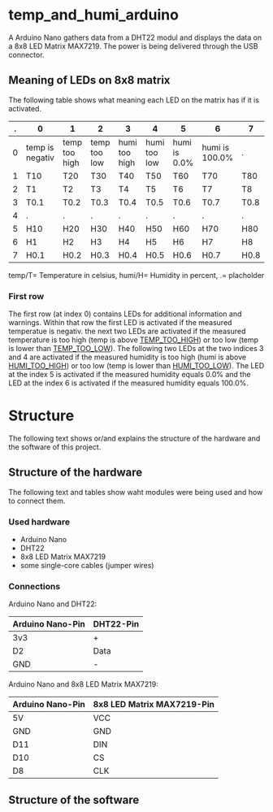 # temp_and_humi_arduino
A Arduino Nano gathers data from a DHT22 modul and displays the data on a 8x8 LED Matrix MAX7219. The power is being delivered through the USB connector.

## Meaning of LEDs on 8x8 matrix
The following table shows what meaning each LED on the matrix has if it is activated.

| . | 0 | 1 | 2 | 3 | 4 | 5 | 6 | 7 |
| --- | --- | --- | --- | --- | --- | --- | --- | --- |
| 0 | temp is negativ | temp too high | temp too low | humi too high | humi too low | humi is 0.0% | humi is 100.0% | . |
| 1 | T10 | T20 | T30 | T40 | T50 | T60 | T70 | T80 |
| 2 | T1 | T2 | T3 | T4 | T5 | T6 | T7 | T8 |
| 3 | T0.1 | T0.2 | T0.3 | T0.4 | T0.5 | T0.6 | T0.7 | T0.8 |
| 4 | . | . | . | . | . | . | . | . |
| 5 | H10 | H20 | H30 | H40 | H50 | H60 | H70 | H80 |
| 6 | H1 | H2 | H3 | H4 | H5 | H6 | H7 | H8 |
| 7 | H0.1 | H0.2 | H0.3 | H0.4 | H0.5 | H0.6 | H0.7 | H0.8 |

temp/T= Temperature in celsius, humi/H= Humidity in percent, .= placholder

### First row
The first row (at index 0) contains LEDs for additional information and warnings. Within that row the first LED is activated if the measured temperatue is negativ. the next two LEDs are activated if the measured temperature is too high (temp is above [TEMP_TOO_HIGH](https://github.com/RaphWa/temp_and_humi_arduino/blob/main/nano/nano.ino)) or too low (temp is lower than [TEMP_TOO_LOW](https://github.com/RaphWa/temp_and_humi_arduino/blob/main/nano/nano.ino)). The following two LEDs at the two indices 3 and 4 are activated if the measured humidity is too high (humi is above [HUMI_TOO_HIGH](https://github.com/RaphWa/temp_and_humi_arduino/blob/main/nano/nano.ino)) or too low (temp is lower than [HUMI_TOO_LOW](https://github.com/RaphWa/temp_and_humi_arduino/blob/main/nano/nano.ino)). The LED at the index 5 is activated if the measured humidity equals 0.0% and the LED at the index 6 is activated if the measured humidity equals 100.0%.


# Structure
The following text shows or/and explains the structure of the hardware and the software of this project.

## Structure of the hardware
The following text and tables show waht modules were being used and how to connect them.

### Used hardware
- Arduino Nano
- DHT22
- 8x8 LED Matrix MAX7219
- some single-core cables (jumper wires)

### Connections
Arduino Nano and DHT22:

| Arduino Nano-Pin | DHT22-Pin |
| ----------- | ----------- |
| 3v3 | + |
| D2 | Data |
| GND | - |

Arduino Nano and 8x8 LED Matrix MAX7219:

| Arduino Nano-Pin | 8x8 LED Matrix MAX7219-Pin |
| ----------- | ----------- |
| 5V | VCC |
| GND | GND |
| D11 | DIN |
| D10 | CS |
| D8 | CLK |


## Structure of the software